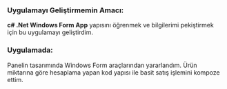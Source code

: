 ### Uygulamayı Geliştirmemin Amacı:
**c# .Net Windows Form App** yapısını öğrenmek ve bilgilerimi pekiştirmek için bu uygulamayı geliştirdim.
### Uygulamada:
Panelin tasarımında Windows Form araçlarından yararlandım. Ürün miktarına göre hesaplama yapan kod yapısı ile basit satış işlemini kompoze ettim.
